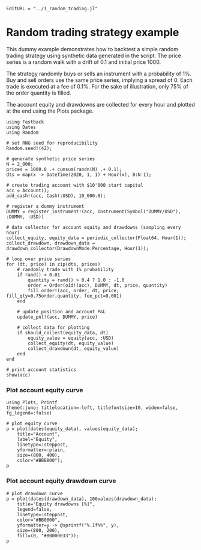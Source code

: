 ```@meta
EditURL = "../1_random_trading.jl"
```

# Random trading strategy example

This dummy example demonstrates how to backtest a simple random trading strategy
using synthetic data generated in the script.
The price series is a random walk with a drift of 0.1 and initial price 1000.

The strategy randomly buys or sells an instrument with a probability of 1%.
Buy and sell orders use the same price series, implying a spread of 0.
Each trade is executed at a fee of 0.1%.
For the sake of illustration, only 75% of the order quantity is filled.

The account equity and drawdowns are collected for every hour
and plotted at the end using the Plots package.

````@example 1_random_trading
using Fastback
using Dates
using Random

# set RNG seed for reproducibility
Random.seed!(42);

# generate synthetic price series
N = 2_000;
prices = 1000.0 .+ cumsum(randn(N) .+ 0.1);
dts = map(x -> DateTime(2020, 1, 1) + Hour(x), 0:N-1);

# create trading account with $10'000 start capital
acc = Account();
add_cash!(acc, Cash(:USD), 10_000.0);

# register a dummy instrument
DUMMY = register_instrument!(acc, Instrument(Symbol("DUMMY/USD"), :DUMMY, :USD))

# data collector for account equity and drawdowns (sampling every hour)
collect_equity, equity_data = periodic_collector(Float64, Hour(1));
collect_drawdown, drawdown_data = drawdown_collector(DrawdownMode.Percentage, Hour(1));

# loop over price series
for (dt, price) in zip(dts, prices)
    # randomly trade with 1% probability
    if rand() < 0.01
        quantity = rand() > 0.4 ? 1.0 : -1.0
        order = Order(oid!(acc), DUMMY, dt, price, quantity)
        fill_order!(acc, order, dt, price; fill_qty=0.75order.quantity, fee_pct=0.001)
    end

    # update position and account P&L
    update_pnl!(acc, DUMMY, price)

    # collect data for plotting
    if should_collect(equity_data, dt)
        equity_value = equity(acc, :USD)
        collect_equity(dt, equity_value)
        collect_drawdown(dt, equity_value)
    end
end

# print account statistics
show(acc)
````

### Plot account equity curve

````@example 1_random_trading
using Plots, Printf
theme(:juno; titlelocation=:left, titlefontsize=10, widen=false, fg_legend=:false)

# plot equity curve
p = plot(dates(equity_data), values(equity_data);
    title="Account",
    label="Equity",
    linetype=:steppost,
    yformatter=:plain,
    size=(800, 400),
    color="#BBBB00");
p
````

### Plot account equity drawdown curve

````@example 1_random_trading
# plot drawdown curve
p = plot(dates(drawdown_data), 100values(drawdown_data);
    title="Equity drawdowns [%]",
    legend=false,
    linetype=:steppost,
    color="#BB0000",
    yformatter=y -> @sprintf("%.1f%%", y),
    size=(800, 200),
    fill=(0, "#BB000033"));
p
````

